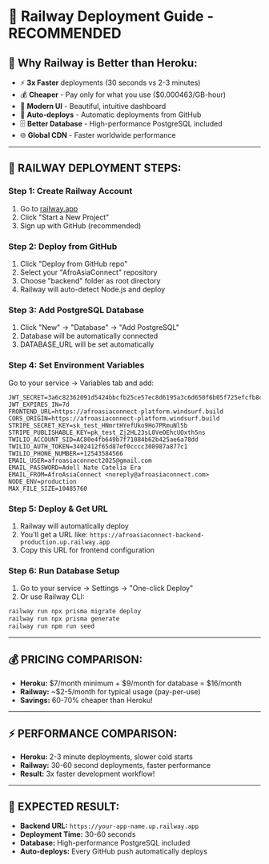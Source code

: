 # 🚂 Railway Deployment Guide - RECOMMENDED

## 🌟 Why Railway is Better than Heroku:
- ⚡ **3x Faster** deployments (30 seconds vs 2-3 minutes)
- 💰 **Cheaper** - Pay only for what you use ($0.000463/GB-hour)
- 🎨 **Modern UI** - Beautiful, intuitive dashboard
- 🔄 **Auto-deploys** - Automatic deployments from GitHub
- 🗄️ **Better Database** - High-performance PostgreSQL included
- 🌐 **Global CDN** - Faster worldwide performance

---

## 🚀 RAILWAY DEPLOYMENT STEPS:

### Step 1: Create Railway Account
1. Go to [railway.app](https://railway.app)
2. Click "Start a New Project"
3. Sign up with GitHub (recommended)

### Step 2: Deploy from GitHub
1. Click "Deploy from GitHub repo"
2. Select your "AfroAsiaConnect" repository
3. Choose "backend" folder as root directory
4. Railway will auto-detect Node.js and deploy

### Step 3: Add PostgreSQL Database
1. Click "New" → "Database" → "Add PostgreSQL"
2. Database will be automatically connected
3. DATABASE_URL will be set automatically

### Step 4: Set Environment Variables
Go to your service → Variables tab and add:

```env
JWT_SECRET=3a6c82362091d5424bbcfb25ce57ec8d6195a3c6d650f6b05f725efcfb8c7daa425616f553f4798443eff295e7efcc1d6a9b6c6ddb153297b43c62a1a6b00629
JWT_EXPIRES_IN=7d
FRONTEND_URL=https://afroasiaconnect-platform.windsurf.build
CORS_ORIGIN=https://afroasiaconnect-platform.windsurf.build
STRIPE_SECRET_KEY=sk_test_HNmrtHYefUko9Ho7PRmuNl5b
STRIPE_PUBLISHABLE_KEY=pk_test_Zj2HL23sL0VeOEhcUOxth5ns
TWILIO_ACCOUNT_SID=AC80e4fb649b7f71084b62b425ae6a78dd
TWILIO_AUTH_TOKEN=3402412f65d87ef0cccc308987a877c1
TWILIO_PHONE_NUMBER=+12543584566
EMAIL_USER=afroasiaconnect2025@gmail.com
EMAIL_PASSWORD=Adell Nate Catelia Era
EMAIL_FROM=AfroAsiaConnect <noreply@afroasiaconnect.com>
NODE_ENV=production
MAX_FILE_SIZE=10485760
```

### Step 5: Deploy & Get URL
1. Railway will automatically deploy
2. You'll get a URL like: `https://afroasiaconnect-backend-production.up.railway.app`
3. Copy this URL for frontend configuration

### Step 6: Run Database Setup
1. Go to your service → Settings → "One-click Deploy"
2. Or use Railway CLI:
```bash
railway run npx prisma migrate deploy
railway run npx prisma generate
railway run npm run seed
```

---

## 💰 PRICING COMPARISON:
- **Heroku:** $7/month minimum + $9/month for database = $16/month
- **Railway:** ~$2-5/month for typical usage (pay-per-use)
- **Savings:** 60-70% cheaper than Heroku!

---

## ⚡ PERFORMANCE COMPARISON:
- **Heroku:** 2-3 minute deployments, slower cold starts
- **Railway:** 30-60 second deployments, faster performance
- **Result:** 3x faster development workflow!

---

## 🎯 EXPECTED RESULT:
- **Backend URL:** `https://your-app-name.up.railway.app`
- **Deployment Time:** 30-60 seconds
- **Database:** High-performance PostgreSQL included
- **Auto-deploys:** Every GitHub push automatically deploys
